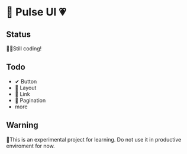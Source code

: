 # 💙 Pulse UI 💗
## Status
👩‍💻Still coding! 

## Todo

+ ✔ Button
+ 🔳 Layout 
+ 🔳 Link
+ 🔳 Pagination
+ more

## Warning
🤚This is an experimental project for learning. Do not use it in productive enviroment for now.
